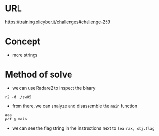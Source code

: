 # URL
https://training.olicyber.it/challenges#challenge-259
# Concept
* more strings
# Method of solve
* we can use Radare2 to inspect the binary
```
r2 -d ./sw05
```
* from there, we can analyze and disassemble the `main` function
```
aaa
pdf @ main
```
* we can see the flag string in the instructions next to `lea rax, obj.flag`
